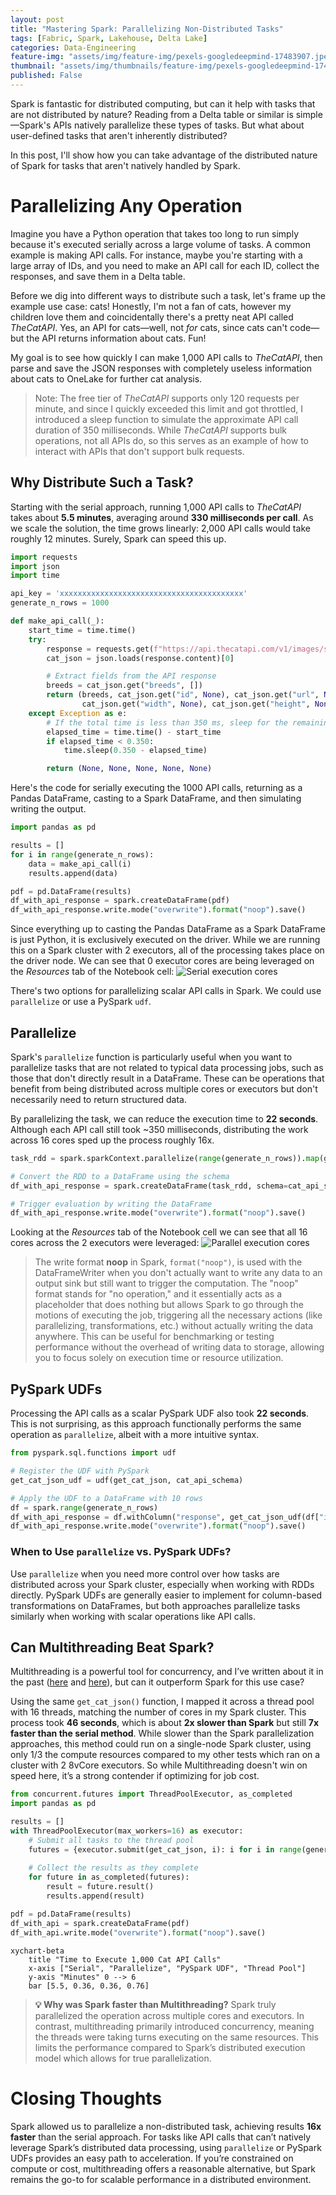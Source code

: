 ```yaml
---
layout: post
title: "Mastering Spark: Parallelizing Non-Distributed Tasks"
tags: [Fabric, Spark, Lakehouse, Delta Lake]
categories: Data-Engineering
feature-img: "assets/img/feature-img/pexels-googledeepmind-17483907.jpeg"
thumbnail: "assets/img/thumbnails/feature-img/pexels-googledeepmind-17483907.jpeg"
published: False
---
```


Spark is fantastic for distributed computing, but can it help with tasks that are not distributed by nature? Reading from a Delta table or similar is simple—Spark's APIs natively parallelize these types of tasks. But what about user-defined tasks that aren't inherently distributed?

In this post, I'll show how you can take advantage of the distributed nature of Spark for tasks that aren't natively handled by Spark.

# Parallelizing Any Operation
Imagine you have a Python operation that takes too long to run simply because it's executed serially across a large volume of tasks. A common example is making API calls. For instance, maybe you're starting with a large array of IDs, and you need to make an API call for each ID, collect the responses, and save them in a Delta table.

Before we dig into different ways to distribute such a task, let's frame up the example use case: cats! Honestly, I'm not a fan of cats, however my children love them and coincidentally there's a pretty neat API called _TheCatAPI_. Yes, an API for cats—well, not _for_ cats, since cats can't code—but the API returns information about cats. Fun!

My goal is to see how quickly I can make 1,000 API calls to _TheCatAPI_, then parse and save the JSON responses with completely useless information about cats to OneLake for further cat analysis.

> Note: The free tier of _TheCatAPI_ supports only 120 requests per minute, and since I quickly exceeded this limit and got throttled, I introduced a sleep function to simulate the approximate API call duration of 350 milliseconds. While _TheCatAPI_ supports bulk operations, not all APIs do, so this serves as an example of how to interact with APIs that don't support bulk requests.

## Why Distribute Such a Task?
Starting with the serial approach, running 1,000 API calls to _TheCatAPI_ takes about **5.5 minutes**, averaging around **330 milliseconds per call**. As we scale the solution, the time grows linearly: 2,000 API calls would take roughly 12 minutes. Surely, Spark can speed this up.

```python
import requests
import json
import time

api_key = 'xxxxxxxxxxxxxxxxxxxxxxxxxxxxxxxxxxxxxxxxx'
generate_n_rows = 1000

def make_api_call(_):
    start_time = time.time()
    try:
        response = requests.get(f"https://api.thecatapi.com/v1/images/search?limit=1&has_breeds=true&api_key={api_key}")
        cat_json = json.loads(response.content)[0]

        # Extract fields from the API response
        breeds = cat_json.get("breeds", [])
        return (breeds, cat_json.get("id", None), cat_json.get("url", None), 
                cat_json.get("width", None), cat_json.get("height", None))
    except Exception as e:
        # If the total time is less than 350 ms, sleep for the remaining time to mimic the duration of a successful API call
        elapsed_time = time.time() - start_time
        if elapsed_time < 0.350:
            time.sleep(0.350 - elapsed_time)

        return (None, None, None, None, None)
```

Here's the code for serially executing the 1000 API calls, returning as a Pandas DataFrame, casting to a Spark DataFrame, and then simulating writing the output.

```python
import pandas as pd

results = []
for i in range(generate_n_rows):
    data = make_api_call(i)
    results.append(data)

pdf = pd.DataFrame(results)
df_with_api_response = spark.createDataFrame(pdf)
df_with_api_response.write.mode("overwrite").format("noop").save()
```

Since everything up to casting the Pandas DataFrame as a Spark DataFrame is just Python, it is exclusively executed on the driver. While we are running this on a Spark cluster with 2 executors, all of the processing takes place on the driver node. We can see that 0 executor cores are being leveraged on the _Resources_ tab of the Notebook cell:
![Serial execution cores](/assets/img/posts/Parallelizing-Non-Distributed-Tasks/image.png)

There's two options for parallelizing scalar API calls in Spark. We could use `parallelize` or use a PySpark `udf`.

## Parallelize
Spark's `parallelize` function is particularly useful when you want to parallelize tasks that are not related to typical data processing jobs, such as those that don't directly result in a DataFrame. These can be operations that benefit from being distributed across multiple cores or executors but don't necessarily need to return structured data.

By parallelizing the task, we can reduce the execution time to **22 seconds**. Although each API call still took ~350 milliseconds, distributing the work across 16 cores sped up the process roughly 16x.

```python
task_rdd = spark.sparkContext.parallelize(range(generate_n_rows)).map(get_cat_json)

# Convert the RDD to a DataFrame using the schema
df_with_api_response = spark.createDataFrame(task_rdd, schema=cat_api_schema)

# Trigger evaluation by writing the DataFrame
df_with_api_response.write.mode("overwrite").format("noop").save()
```

Looking at the _Resources_ tab of the Notebook cell we can see that all 16 cores across the 2 executors were leveraged:
![Parallel execution cores](/assets/img/posts/Parallelizing-Non-Distributed-Tasks/image.png)

>   The write format **noop** in Spark, `format("noop")`, is used with the DataFrameWriter when you don't actually want to write any    data to an output sink but still want to trigger the computation. The "noop" format stands for "no operation," and it essentially acts as a placeholder that does nothing but allows Spark to go through the motions of executing the job, triggering all the necessary actions (like parallelizing, transformations, etc.) without actually writing the data anywhere. This can be useful for benchmarking or testing performance without the overhead of writing data to storage, allowing you to focus solely on execution time or resource utilization.

## PySpark UDFs
Processing the API calls as a scalar PySpark UDF also took **22 seconds**. This is not surprising, as this approach functionally performs the same operation as `parallelize`, albeit with a more intuitive syntax.

```python
from pyspark.sql.functions import udf

# Register the UDF with PySpark
get_cat_json_udf = udf(get_cat_json, cat_api_schema)

# Apply the UDF to a DataFrame with 10 rows
df = spark.range(generate_n_rows)
df_with_api_response = df.withColumn("response", get_cat_json_udf(df["id"]))
df_with_api_response.write.mode("overwrite").format("noop").save()
```

### When to Use `parallelize` vs. PySpark UDFs?
Use `parallelize` when you need more control over how tasks are distributed across your Spark cluster, especially when working with RDDs directly. PySpark UDFs are generally easier to implement for column-based transformations on DataFrames, but both approaches parallelize tasks similarly when working with scalar operations like API calls.

## Can Multithreading Beat Spark?
Multithreading is a powerful tool for concurrency, and I’ve written about it in the past ([here](https://milescole.dev/optimization/2024/02/19/Unlocking-Parallel-Processing-Power.html) and [here](https://milescole.dev/data-engineering/2024/04/26/Fabric-Concurrency-Showdown-RunMultiple-vs-ThreadPool.html)), but can it outperform Spark for this use case?

Using the same `get_cat_json()` function, I mapped it across a thread pool with 16 threads, matching the number of cores in my Spark cluster. This process took **46 seconds**, which is about **2x slower than Spark** but still **7x faster than the serial method**. While slower than the Spark parallelization approaches, this method could run on a single-node Spark cluster, using only 1/3 the compute resources compared to my other tests which ran on a cluster with 2 8vCore executors. So while Multithreading doesn't win on speed here, it’s a strong contender if optimizing for job cost.

```python
from concurrent.futures import ThreadPoolExecutor, as_completed
import pandas as pd

results = []
with ThreadPoolExecutor(max_workers=16) as executor:
    # Submit all tasks to the thread pool
    futures = {executor.submit(get_cat_json, i): i for i in range(generate_n_rows)}
    
    # Collect the results as they complete
    for future in as_completed(futures):
        result = future.result()
        results.append(result)

pdf = pd.DataFrame(results)
df_with_api = spark.createDataFrame(pdf)
df_with_api.write.mode("overwrite").format("noop").save()
```

```mermaid
xychart-beta
    title "Time to Execute 1,000 Cat API Calls"
    x-axis ["Serial", "Parallelize", "PySpark UDF", "Thread Pool"]
    y-axis "Minutes" 0 --> 6
    bar [5.5, 0.36, 0.36, 0.76]
```

> **💡 Why was Spark faster than Multithreading?** Spark truly parallelized the operation across multiple cores and executors. In contrast, multithreading primarily introduced concurrency, meaning the threads were taking turns executing on the same resources. This limits the performance compared to Spark’s distributed execution model which allows for true parallelization.

# Closing Thoughts
Spark allowed us to parallelize a non-distributed task, achieving results **16x faster** than the serial approach. For tasks like API calls that can’t natively leverage Spark’s distributed data processing, using `parallelize` or PySpark UDFs provides an easy path to acceleration. If you’re constrained on compute or cost, multithreading offers a reasonable alternative, but Spark remains the go-to for scalable performance in a distributed environment.
